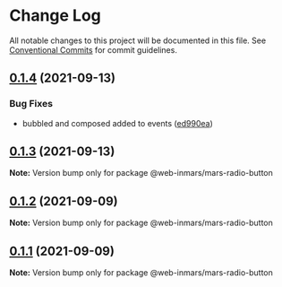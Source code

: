 # Change Log

All notable changes to this project will be documented in this file.
See [Conventional Commits](https://conventionalcommits.org) for commit guidelines.

## [0.1.4](https://github.com/MarsGotta/web-inmars/compare/@web-inmars/mars-radio-button@0.1.3...@web-inmars/mars-radio-button@0.1.4) (2021-09-13)


### Bug Fixes

* bubbled and composed added to events ([ed990ea](https://github.com/MarsGotta/web-inmars/commit/ed990ea4aa78b258e33d9ac6b1044a418d856cdb))





## [0.1.3](https://github.com/MarsGotta/web-inmars/compare/@web-inmars/mars-radio-button@0.1.2...@web-inmars/mars-radio-button@0.1.3) (2021-09-13)

**Note:** Version bump only for package @web-inmars/mars-radio-button





## [0.1.2](https://github.com/MarsGotta/web-inmars/compare/@web-inmars/mars-radio-button@0.1.1...@web-inmars/mars-radio-button@0.1.2) (2021-09-09)

**Note:** Version bump only for package @web-inmars/mars-radio-button





## [0.1.1](https://github.com/MarsGotta/web-inmars/compare/@web-inmars/mars-radio-button@0.1.0...@web-inmars/mars-radio-button@0.1.1) (2021-09-09)

**Note:** Version bump only for package @web-inmars/mars-radio-button
